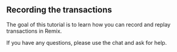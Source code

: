 ##  Recording the transactions

The goal of this tutorial is to learn how you can record and replay transactions in Remix.

If you have any questions, please use the chat and ask for help.
